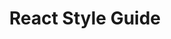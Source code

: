 ---
title: React Style Guide
tags:
- david
- Code
meta:
  _edit_last: "1"
status: publish
layout: post
type: post
published: true
category: David
external_url: https://reactjsnews.com/react-style-guide-patterns-i-like/
external_site: ReactJSNews
---